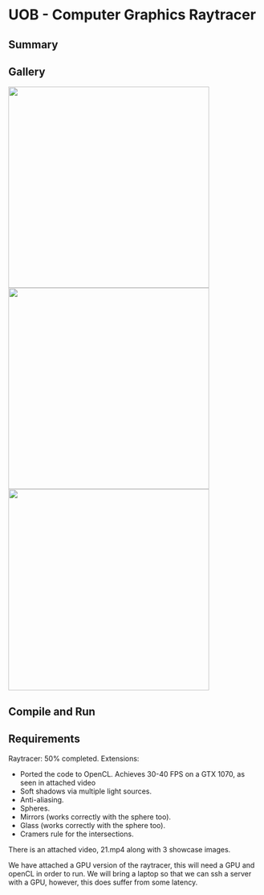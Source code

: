 # UOB - Computer Graphics Raytracer

## Summary

## Gallery
<img src="archive_photos/showcase1.bmp" width="400">
<img src="archive_photos/showcase1.bmp" width="400">
<img src="archive_photos/showcase1.bmp" width="400">


## Compile and Run

## Requirements
Raytracer:
50% completed. Extensions:
- Ported the code to OpenCL. Achieves 30-40 FPS on a GTX 1070, as seen in attached video
- Soft shadows via multiple light sources.
- Anti-aliasing.
- Spheres.
- Mirrors (works correctly with the sphere too).
- Glass (works correctly with the sphere too).
- Cramers rule for the intersections.

There is an attached video, 21.mp4 along with 3 showcase images.


We have attached a GPU version of the raytracer, this will need a GPU and openCL in order to run.
We will bring a laptop so that we can ssh a server with a GPU, however,
this does suffer from some latency.
